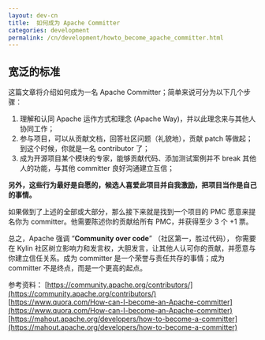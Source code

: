 ```yaml
---
layout: dev-cn
title:  如何成为 Apache Committer
categories: development
permalink: /cn/development/howto_become_apache_committer.html
---
```


## 宽泛的标准
这篇文章将介绍如何成为一名 Apache Committer；简单来说可分为以下几个步骤：

1. 理解和认同 Apache 运作方式和理念 (Apache Way)，并以此理念来与其他人协同工作；
2. 参与项目，可以从贡献文档，回答社区问题（礼貌地），贡献 patch 等做起；到这个时候，你就是一名 contributor 了；
3. 成为开源项目某个模块的专家，能够贡献代码、添加测试案例并不 break 其他人的功能，与其他 committer 良好沟通建立互信；

**另外，这些行为最好是自愿的，候选人喜爱此项目并自我激励，把项目当作是自己的事情。**

如果做到了上述的全部或大部分，那么接下来就是找到一个项目的 PMC 愿意来提名你为 committer。他需要陈述你的贡献给所有 PMC，并获得至少 3 个 +1 票。

总之，Apache 强调 “**Community over code**” （社区第一，胜过代码）， 你需要在 Kylin 社区树立影响力和发言权，大胆发言，让其他人认可你的贡献，并愿意与你建立信任关系。成为 committer 是一个荣誉与责任共存的事情；成为 committer 不是终点，而是一个更高的起点。

参考资料：
[https://community.apache.org/contributors/](https://community.apache.org/contributors/)
[https://www.quora.com/How-can-I-become-an-Apache-committer](https://www.quora.com/How-can-I-become-an-Apache-committer)
[https://mahout.apache.org/developers/how-to-become-a-committer](https://mahout.apache.org/developers/how-to-become-a-committer)
